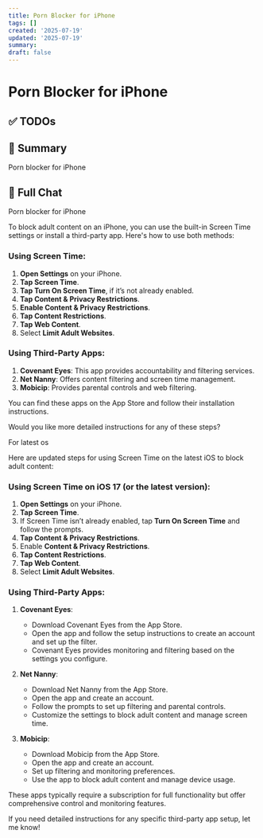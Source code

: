 ```yaml
---
title: Porn Blocker for iPhone
tags: []
created: '2025-07-19'
updated: '2025-07-19'
summary:
draft: false
---
```


# Porn Blocker for iPhone

## ✅ TODOs


## 📌 Summary
Porn blocker for iPhone

## 🧠 Full Chat


Porn blocker for iPhone 



To block adult content on an iPhone, you can use the built-in Screen Time settings or install a third-party app. Here's how to use both methods:

### Using Screen Time:
1. **Open Settings** on your iPhone.
2. **Tap Screen Time**.
3. **Tap Turn On Screen Time**, if it’s not already enabled.
4. **Tap Content & Privacy Restrictions**.
5. **Enable Content & Privacy Restrictions**.
6. **Tap Content Restrictions**.
7. **Tap Web Content**.
8. Select **Limit Adult Websites**.

### Using Third-Party Apps:
1. **Covenant Eyes**: This app provides accountability and filtering services.
2. **Net Nanny**: Offers content filtering and screen time management.
3. **Mobicip**: Provides parental controls and web filtering.

You can find these apps on the App Store and follow their installation instructions. 

Would you like more detailed instructions for any of these steps?

For latest os 

Here are updated steps for using Screen Time on the latest iOS to block adult content:

### Using Screen Time on iOS 17 (or the latest version):
1. **Open Settings** on your iPhone.
2. **Tap Screen Time**.
3. If Screen Time isn’t already enabled, tap **Turn On Screen Time** and follow the prompts.
4. **Tap Content & Privacy Restrictions**.
5. Enable **Content & Privacy Restrictions**.
6. **Tap Content Restrictions**.
7. **Tap Web Content**.
8. Select **Limit Adult Websites**.

### Using Third-Party Apps:
1. **Covenant Eyes**:
    - Download Covenant Eyes from the App Store.
    - Open the app and follow the setup instructions to create an account and set up the filter.
    - Covenant Eyes provides monitoring and filtering based on the settings you configure.

2. **Net Nanny**:
    - Download Net Nanny from the App Store.
    - Open the app and create an account.
    - Follow the prompts to set up filtering and parental controls.
    - Customize the settings to block adult content and manage screen time.

3. **Mobicip**:
    - Download Mobicip from the App Store.
    - Open the app and create an account.
    - Set up filtering and monitoring preferences.
    - Use the app to block adult content and manage device usage.

These apps typically require a subscription for full functionality but offer comprehensive control and monitoring features. 

If you need detailed instructions for any specific third-party app setup, let me know!